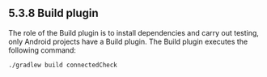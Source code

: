 ## 5.3.8 Build plugin

The role of the Build plugin is to install dependencies and carry out testing, only Android projects have a Build plugin. The Build plugin executes the following command:

<pre>
<code>./gradlew build connectedCheck</code>
<pre>


